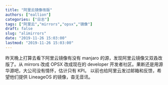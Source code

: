 ```yaml
---
title: "阿里云镜像改版"
authors: ["eallion"]
categories: ["日志"]
tags: ["阿里云","mirrors","opsx","镜像"]
draft: false
slug: "alimirrors"
date: "2019-11-26 15:03:00"
lastmod: "2019-11-26 15:03:00"
---
```


昨天晚上打算去看下阿里云镜像有没有 manjaro 的源，发现阿里云镜像又双叒改版了。从 mirrors 改成 OPSX 改成现在的 developer 开发者社区。果断还是用源华源吧，大公司没有情怀，估计只有 KPI。
以前也给阿里云发过邮箱和反馈，希望他们提供 LineageOS 的镜像，杳无音讯。
